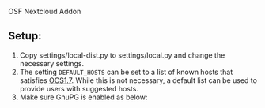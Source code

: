 OSF Nextcloud Addon


## Setup:
1. Copy settings/local-dist.py to settings/local.py and change the necessary settings.
2. The setting `DEFAULT_HOSTS` can be set to a list of known hosts that satisfies [OCS1.7](https://www.freedesktop.org/wiki/Specifications/open-collaboration-services-1.7/). While this is not necessary, a default list can be used to provide users with suggested hosts.
3. Make sure GnuPG is enabled as below:
